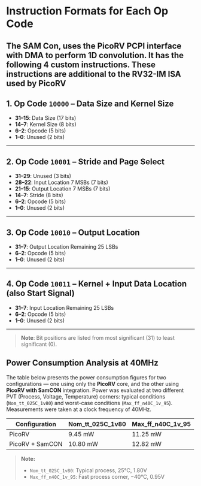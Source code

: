 # Instruction Formats for Each Op Code
The SAM Con, uses the PicoRV PCPI interface with DMA to perform 1D convolution. It has the following 4 custom instructions. These instructions are additional to the RV32-IM ISA used by PicoRV
---

## 1. Op Code `10000` – Data Size and Kernel Size

- **31–15**: Data Size (17 bits)  
- **14–7**: Kernel Size (8 bits)  
- **6–2**: Opcode (5 bits)  
- **1–0**: Unused (2 bits)  

---

## 2. Op Code `10001` – Stride and Page Select

- **31–29**: Unused (3 bits)  
- **28–22**: Input Location 7 MSBs (7 bits)  
- **21–15**: Output Location 7 MSBs (7 bits)  
- **14–7**: Stride (8 bits)  
- **6–2**: Opcode (5 bits)  
- **1–0**: Unused (2 bits)  

---

## 3. Op Code `10010` – Output Location

- **31–7**: Output Location Remaining 25 LSBs  
- **6–2**: Opcode (5 bits)  
- **1–0**: Unused (2 bits)  

---

## 4. Op Code `10011` – Kernel + Input Data Location (also Start Signal)

- **31–7**: Input Location Remaining 25 LSBs  
- **6–2**: Opcode (5 bits)  
- **1–0**: Unused (2 bits)  

---

> **Note**: Bit positions are listed from most significant (31) to least significant (0).

## Power Consumption Analysis at 40MHz

The table below presents the power consumption figures for two configurations — one using only the **PicoRV** core, and the other using **PicoRV with SamCON** integration. Power was evaluated at two different PVT (Process, Voltage, Temperature) corners: typical conditions (`Nom_tt_025C_1v80`) and worst-case conditions (`Max_ff_n40C_1v_95`). Measurements were taken at a clock frequency of 40MHz.

| **Configuration**            | **Nom_tt_025C_1v80** | **Max_ff_n40C_1v_95** |
|-----------------------------|----------------------|------------------------|
| PicoRV                      | 9.45 mW              | 11.25 mW               |
| PicoRV + SamCON             | 10.80 mW             | 12.82 mW               |

> **Note:**  
> - `Nom_tt_025C_1v80`: Typical process, 25°C, 1.80V  
> - `Max_ff_n40C_1v_95`: Fast process corner, −40°C, 0.95V  

